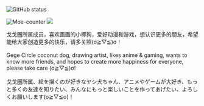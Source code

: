![GitHub status](https://github-readme-stats.vercel.app/api?username=moegirlwangge&show_icons=true&hide_border=true&theme=radical)

![Moe-counter](https://count.getloli.com/get/@moegirlwangge?theme=rule34)
<img src="https://weather-icon.journeyad.repl.co/@sanya?v=1">

戈戈圈所属成员，喜欢画画的小椰狗，爱好动漫和游戏，想认识更多的朋友，希望能给大家创造更多的快乐，请多关照(σ≧︎▽︎≦︎)σ！<br>
<br>
Gege Circle coconut dog, drawing artist, likes anime & gaming, wants to know more friends, and hopes to create more happiness for everyone, please take care (σ≧︎▽︎≦︎)σ!<br>
<br>
戈戈圏所属、絵を描くのが好きなヤシ犬ちゃん、アニメやゲームが大好き、もっと多くの友達を知りたい、みんなにもっと楽しいことを作ってあげたい、よろしくお願いします(σ≧︎▽≦︎σ)！
